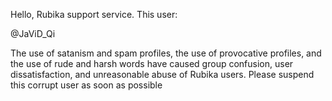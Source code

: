 Hello, Rubika support service. This user:

@JaViD_Qi

The use of satanism and spam profiles, the use of provocative profiles, and the use of rude and harsh words have caused group confusion, user dissatisfaction, and unreasonable abuse of Rubika users. Please suspend this corrupt user as soon as possible